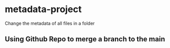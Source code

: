 # metadata-project
Change the metadata of all files in a folder

## Using Github Repo to merge a branch to the main